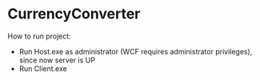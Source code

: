 # CurrencyConverter

How to run project:
- Run Host.exe as administrator (WCF requires administrator privileges), since now server is UP
- Run Client.exe
